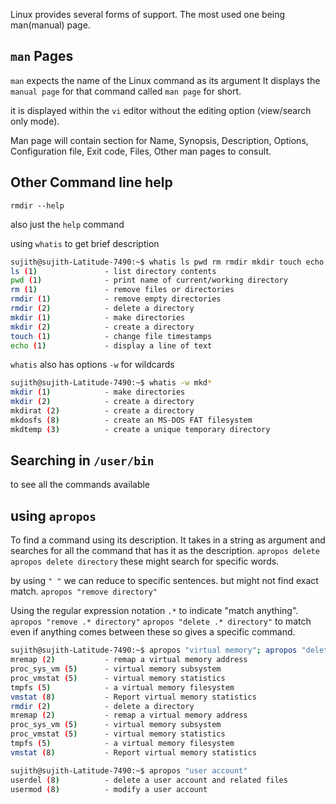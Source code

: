 
Linux provides several forms of support. The most used one being man(manual) page.

## `man` Pages

`man` expects the name of the Linux command as its argument
It displays the `manual page` for that command called `man page` for short.

it is displayed within the `vi` editor without the editing option (view/search only mode).

Man page will contain section for 
Name, Synopsis, Description, Options, Configuration file, Exit code, Files, Other man pages to consult.

## Other Command line help

`rmdir --help`

also just the `help` command

using `whatis` to get brief description
```bash
sujith@sujith-Latitude-7490:~$ whatis ls pwd rm rmdir mkdir touch echo
ls (1)               - list directory contents
pwd (1)              - print name of current/working directory
rm (1)               - remove files or directories
rmdir (1)            - remove empty directories
rmdir (2)            - delete a directory
mkdir (1)            - make directories
mkdir (2)            - create a directory
touch (1)            - change file timestamps
echo (1)             - display a line of text
```

`whatis` also has options `-w` for wildcards

```bash
sujith@sujith-Latitude-7490:~$ whatis -w mkd*
mkdir (1)            - make directories
mkdir (2)            - create a directory
mkdirat (2)          - create a directory
mkdosfs (8)          - create an MS-DOS FAT filesystem
mkdtemp (3)          - create a unique temporary directory
```


## Searching in `/user/bin`
to see all the commands available


## using `apropos`
To find a command using its description.
It takes in a string as argument and searches for all the command that has it as the description.
`apropos delete`    `apropos delete directory`  these might search for specific words.

by using `" "` we can reduce to specific sentences. but might not find exact match.
`apropos "remove directory"`

Using the regular expression notation `.*` to indicate "match anything".
`apropos "remove .* directory"`
`apropos "delete .* directory"`
to match even if anything comes between these so gives a specific command.

```bash
sujith@sujith-Latitude-7490:~$ apropos "virtual memory"; apropos "delete .* directory"; apropos "virtual memory"
mremap (2)           - remap a virtual memory address
proc_sys_vm (5)      - virtual memory subsystem
proc_vmstat (5)      - virtual memory statistics
tmpfs (5)            - a virtual memory filesystem
vmstat (8)           - Report virtual memory statistics
rmdir (2)            - delete a directory
mremap (2)           - remap a virtual memory address
proc_sys_vm (5)      - virtual memory subsystem
proc_vmstat (5)      - virtual memory statistics
tmpfs (5)            - a virtual memory filesystem
vmstat (8)           - Report virtual memory statistics

sujith@sujith-Latitude-7490:~$ apropos "user account"
userdel (8)          - delete a user account and related files
usermod (8)          - modify a user account
```

